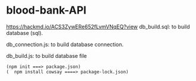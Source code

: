 # blood-bank-API
 https://hackmd.io/ACS3ZywERe652fLvmVNqEQ?view
db_build.sql:
 to build database (sql).

 db_connection.js:
  to build database  connection.

  db_build.js:
   to build database file

    (npm init ===> package.json)
    (  npm install cowsay ====> package-lock.json)